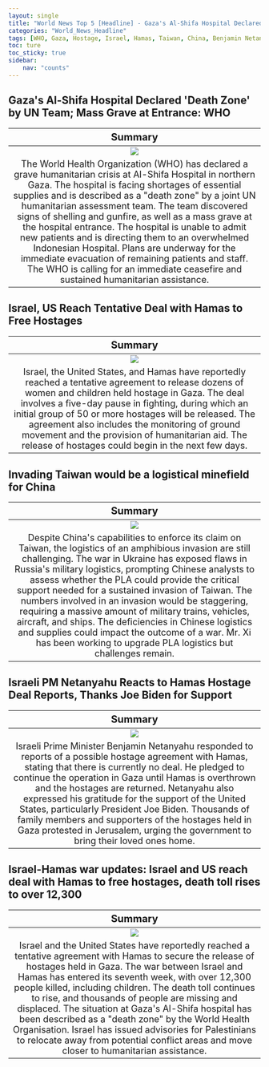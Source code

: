 ```yaml
---
layout: single
title: "World News Top 5 [Headline] - Gaza's Al-Shifa Hospital Declared 'Death Zone', Thanks Joe Biden for Support"
categories: "World_News_Headline"
tags: [WHO, Gaza, Hostage, Israel, Hamas, Taiwan, China, Benjamin Netanyahu, ]
toc: ture
toc_sticky: true
sidebar:
    nav: "counts"
---
```


<style>
table th:first-of-type {
    width: 100%;
    font-size: 20px;
}
table td:nth-of-type(1) {
    width: 100%;
    font-size: 18px;
}
</style>

## Gaza's Al-Shifa Hospital Declared 'Death Zone' by UN Team; Mass Grave at Entrance: WHO

Summary | 
:---:|
![](/assets/images/2023-11-19-World_News_Headline_231119_1-1.webp) |
The World Health Organization (WHO) has declared a grave humanitarian crisis at Al-Shifa Hospital in northern Gaza. The hospital is facing shortages of essential supplies and is described as a "death zone" by a joint UN humanitarian assessment team. The team discovered signs of shelling and gunfire, as well as a mass grave at the hospital entrance. The hospital is unable to admit new patients and is directing them to an overwhelmed Indonesian Hospital. Plans are underway for the immediate evacuation of remaining patients and staff. The WHO is calling for an immediate ceasefire and sustained humanitarian assistance.  |

## Israel, US Reach Tentative Deal with Hamas to Free Hostages

Summary | 
:---:|
![](/assets/images/2023-11-19-World_News_Headline_231119_1-2.webp) |
Israel, the United States, and Hamas have reportedly reached a tentative agreement to release dozens of women and children held hostage in Gaza. The deal involves a five-day pause in fighting, during which an initial group of 50 or more hostages will be released. The agreement also includes the monitoring of ground movement and the provision of humanitarian aid. The release of hostages could begin in the next few days. |

## Invading Taiwan would be a logistical minefield for China

Summary | 
:---:|
![](/assets/images/2023-11-19-World_News_Headline_231119_1-3.webp) |
Despite China's capabilities to enforce its claim on Taiwan, the logistics of an amphibious invasion are still challenging. The war in Ukraine has exposed flaws in Russia's military logistics, prompting Chinese analysts to assess whether the PLA could provide the critical support needed for a sustained invasion of Taiwan. The numbers involved in an invasion would be staggering, requiring a massive amount of military trains, vehicles, aircraft, and ships. The deficiencies in Chinese logistics and supplies could impact the outcome of a war. Mr. Xi has been working to upgrade PLA logistics but challenges remain. |

## Israeli PM Netanyahu Reacts to Hamas Hostage Deal Reports, Thanks Joe Biden for Support

Summary | 
:---:|
![](/assets/images/2023-11-19-World_News_Headline_231119_1-4.webp) |
Israeli Prime Minister Benjamin Netanyahu responded to reports of a possible hostage agreement with Hamas, stating that there is currently no deal. He pledged to continue the operation in Gaza until Hamas is overthrown and the hostages are returned. Netanyahu also expressed his gratitude for the support of the United States, particularly President Joe Biden. Thousands of family members and supporters of the hostages held in Gaza protested in Jerusalem, urging the government to bring their loved ones home. |

## Israel-Hamas war updates: Israel and US reach deal with Hamas to free hostages, death toll rises to over 12,300

Summary | 
:---:|
![](/assets/images/2023-11-19-World_News_Headline_231119_1-5.webp) |
Israel and the United States have reportedly reached a tentative agreement with Hamas to secure the release of hostages held in Gaza. The war between Israel and Hamas has entered its seventh week, with over 12,300 people killed, including children. The death toll continues to rise, and thousands of people are missing and displaced. The situation at Gaza's Al-Shifa hospital has been described as a "death zone" by the World Health Organisation. Israel has issued advisories for Palestinians to relocate away from potential conflict areas and move closer to humanitarian assistance. |